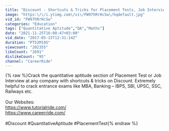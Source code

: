 ```yaml
---
title: "Discount - Shortcuts & Tricks for Placement Tests, Job Interviews & Exams"
image: "https:\/\/i.ytimg.com\/vi\/FW97hRrHcSw\/hqdefault.jpg"
vid_id: "FW97hRrHcSw"
categories: "Education"
tags: ["Quantitative Aptitude","QA","Maths"]
date: "2021-11-25T16:08:47+03:00"
vid_date: "2017-05-15T12:31:14Z"
duration: "PT52M19S"
viewcount: "202355"
likeCount: "2691"
dislikeCount: "95"
channel: "CareerRide"
---
```

{% raw %}Crack the quantitative aptitude section of Placement Test or Job Interview at any company with shortcuts &amp; tricks on Discount. Extremely helpful to crack entrance exams like MBA, Banking – IBPS, SBI, UPSC, SSC, Railways etc.<br /><br />Our Websites:<br /><a rel="nofollow" target="blank" href="https://www.tutorialride.com/">https://www.tutorialride.com/</a><br /><a rel="nofollow" target="blank" href="https://www.careerride.com/">https://www.careerride.com/</a><br /><br />#Discount #QuantitativeAptitude #PlacementTest{% endraw %}

